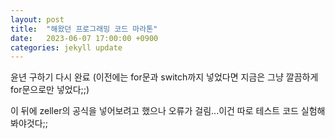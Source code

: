 ```yaml
---
layout: post
title:  "해왔던 프로그래밍 코드 마라톤"
date:   2023-06-07 17:00:00 +0900
categories: jekyll update
---
```

윤년 구하기 다시 완료
(이전에는 for문과 switch까지 넣었다면 지금은 그냥 깔끔하게 for문으로만 넣었다;;)

이 뒤에 zeller의 공식을 넣어보려고 했으나 오류가 걸림...이건 따로 테스트 코드 실험해봐야것다;;